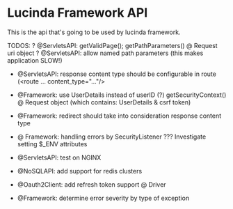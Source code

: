 # Lucinda Framework API

This is the api that's going to be used by lucinda framework.

TODOS:
? @ServletsAPI: getValidPage(); getPathParameters() @ Request uri object
? @ServletsAPI: allow named path parameters (this makes application SLOW!)
- @ServletsAPI: response content type should be configurable in route (<route ... content_type="..."/>
- @Framework: use UserDetails instead of userID (?)  getSecurityContext() @ Request object (which contains: UserDetails & csrf token)
- @Framework: redirect should take into consideration response content type
- @ Framework: handling errors by SecurityListener
??? Investigate setting $_ENV attributes

- @ServletsAPI: test on NGINX
- @NoSQLAPI: add support for redis clusters
- @Oauth2Client: add refresh token support @ Driver
- @Framework: determine error severity by type of exception 